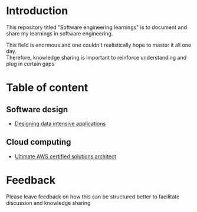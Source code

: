# Introduction

This repository titled "Software engineering learnings" is to document and share my learnings in software engineering.

This field is enormous and one couldn't realistically hope to master it all one day.  
Therefore, knowledge sharing is important to reinforce understanding and plug in certain gaps

# Table of content

## Software design

- [Designing data intensive applications](designing-data-intensive-applications)

## Cloud computing

- [Ultimate AWS certified solutions architect](ultimate-aws-certified-solutions-architect)

# Feedback

Please leave feedback on how this can be structured better to facilitate discussion and knowledge sharing

